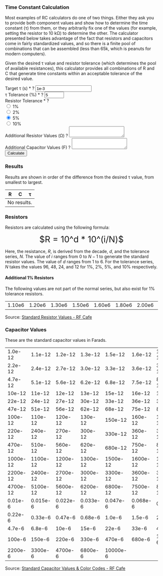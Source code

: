 <script type="text/javascript" src="https://cdnjs.cloudflare.com/ajax/libs/mathjax/2.7.2/MathJax.js?config=AM_CHTML"></script>
<script type="text/javascript">
    MathJax.Hub.Config({
        asciimath2jax: {
            delimiters: [['$','$']]
        }
    });
</script>
<script type="text/javascript" src="{{ '/assets/js/tau.js' | relative_url }}"></script>

### Time Constant Calculation

Most examples of RC calculators do one of two things.  Either they ask you to
provide both component values and show how to determine the time constant (τ)
from them, or they arbitrarily fix one of the values (for example, setting the
resistor to 10 kΩ) to determine the other.  The calculator presented below takes
advantage of the fact that resistors and capacitors come in fairly standardized
values, and so there is a finite pool of combinations that can be assembled
(less than 65k, which is peanuts for modern computers).

Given the desired τ value and resistor tolerance (which determines the pool of
available resistances), this calculator provides all combinations of R and C
that generate time constants within an acceptable tolerance of the desired
value.

<form id="rendered-form">
    <div class="rendered-form">
        <div class="fb-text form-group field-tau">
            <label for="tau" class="fb-text-label">Target τ (s)
                <span class="fb-required">*
                </span>
                <span class="tooltip-element" tooltip="Enter the desired RC time constant in seconds.">?
                </span>
            </label>
            <input type="text" placeholder="1e-3" class="form-control" name="tau" value="1e-3" id="tau" title="Enter the desired RC time constant in seconds." required="required" aria-required="true">
        </div>
        <div class="fb-number form-group field-tau-tolerance">
            <label for="tau-tolerance" class="fb-number-label">τ Tolerance (%)
                <span class="fb-required">*
                </span>
                <span class="tooltip-element" tooltip="Allowed percent deviation from the desired time constant.">?
                </span>
            </label>
            <input type="number" class="form-control" name="tau-tolerance" value="5" min="1" max="100" step="1" id="tau-tolerance" title="Allowed percent deviation from the desired time constant." required="required" aria-required="true">
        </div>
        <div class="fb-radio-group form-group field-resistor-tolerance">
            <label for="resistor-tolerance" class="fb-radio-group-label">Resistor Tolerance
                <span class="fb-required">*
                </span>
                <span class="tooltip-element" tooltip="Select the standard resistor tolerance percentage.  This influences the pool of available resistor values.">?
                </span>
            </label>
            <div class="radio-group">
                <div class="radio-inline">
                    <input name="resistor-tolerance" id="resistor-tolerance-0" required="required" aria-required="true" value="1" type="radio">
                    <label for="resistor-tolerance-0">1%
                    </label>
                </div>
                <div class="radio-inline">
                    <input name="resistor-tolerance" id="resistor-tolerance-2" required="required" aria-required="true" value="2" type="radio">
                    <label for="resistor-tolerance-2">2%
                    </label>
                </div>
                <div class="radio-inline">
                    <input name="resistor-tolerance" id="resistor-tolerance-5" required="required" aria-required="true" value="5" type="radio" checked="checked">
                    <label for="resistor-tolerance-5">5%
                    </label>
                </div>
                <div class="radio-inline">
                    <input name="resistor-tolerance" id="resistor-tolerance-10" required="required" aria-required="true" value="10" type="radio">
                    <label for="resistor-tolerance-10">10%
                    </label>
                </div>
            </div>
        </div>
        <div class="fb-textarea form-group field-extra-resistors">
            <label for="extra-resistors" class="fb-textarea-label">Additional Resistor Values (Ω)
                <span class="tooltip-element" tooltip="Resistor values beyond the standard list to consider when performing calculations.  Multiple entries may be separated with commas.">?
                </span>
            </label>
            <textarea type="textarea" class="form-control" name="extra-resistors" rows="2" id="extra-resistors" title="Resistor values beyond the standard list to consider when performing calculations.  Multiple entries may be separated with commas."></textarea>
        </div>
        <div class="fb-textarea form-group field-extra-capacitors">
            <label for="extra-capacitors" class="fb-textarea-label">Additional Capacitor Values (F)
                <span class="tooltip-element" tooltip="Capacitor values beyond the standard list to consider when performing calculations.  Multiple entries may be separated with commas.">?
                </span>
            </label>
            <textarea type="textarea" class="form-control" name="extra-capacitors" rows="2" id="extra-capacitors" title="Capacitor values beyond the standard list to consider when performing calculations.  Multiple entries may be separated with commas."></textarea>
        </div>
        <div class="fb-button form-group field-calculate">
            <button type="button" class="btn btn-primary" name="calculate" value="calculate" style="primary" id="calculate">Calculate
            </button>
        </div>
    </div>
</form>

### Results

Results are shown in order of the difference from the desired τ value, from
smallest to largest.

<table id="result-table">
    <thead>
        <tr>
            <th>R</th>
            <th>C</th>
            <th>τ</th>
        </tr>
    </thead>
    <tbody id="result-body">
        <tr>
            <td colspan="3" style="text-align: center;">No results.</td>
        </tr>
    </tbody>
</table>

### Resistors

Resistors are calculated using the following formula:

<div align="center" style="font-size: 200%">
$R = 10^d * 10^(i/N)$
</div>

Here, the resistance, $R$, is derived from the decade, $d$, and the tolerance
series, $N$.  The value of $i$ ranges from $0$ to $N - 1$ to generate the
standard resistor values.  The value of $d$ ranges from
<span id="d-min">1</span> to <span id="d-max">6</span>.  For the tolerance
series, $N$ takes the values <span id="n-1">96</span>, <span id="n-2">48</span>,
<span id="n-5">24</span>, and <span id="n-10">12</span> for 1%, 2%, 5%, and 10%
respectively.

#### Additional 1% Resistors

The following values are not part of the normal series, but also exist for 1%
tolerance resistors.

<table id="resistor-1-fixed-table">
    <tbody id="resistor-1-fixed-body">
        <tr>
            <td>1.10e6</td><td>1.20e6</td><td>1.30e6</td><td>1.50e6</td>
            <td>1.60e6</td><td>1.80e6</td><td>2.00e6</td><td>2.20e6</td>
        </tr>
    </tbody>
</table>

Source: [Standard Resistor Values - RF Cafe][1]

### Capacitor Values

These are the standard capacitor values in Farads.

<table id="capacitor-table">
    <tbody id="capacitor-body">
        <tr>
            <td>1.0e-12</td><td>1.1e-12</td><td>1.2e-12</td><td>1.3e-12</td>
            <td>1.5e-12</td><td>1.6e-12</td><td>1.8e-12</td><td>2.0e-12</td>
        </tr>
        <tr>
            <td>2.2e-12</td><td>2.4e-12</td><td>2.7e-12</td><td>3.0e-12</td>
            <td>3.3e-12</td><td>3.6e-12</td><td>3.9e-12</td><td>4.3e-12</td>
        </tr>
        <tr>
            <td>4.7e-12</td><td>5.1e-12</td><td>5.6e-12</td><td>6.2e-12</td>
            <td>6.8e-12</td><td>7.5e-12</td><td>8.2e-12</td><td>9.1e-12</td>
        </tr>
        <tr>
            <td>10e-12</td><td>11e-12</td><td>12e-12</td><td>13e-12</td>
            <td>15e-12</td><td>16e-12</td><td>18e-12</td><td>20e-12</td>
        </tr>
        <tr>
            <td>22e-12</td><td>24e-12</td><td>27e-12</td><td>30e-12</td>
            <td>33e-12</td><td>36e-12</td><td>39e-12</td><td>43e-12</td>
        </tr>
        <tr>
            <td>47e-12</td><td>51e-12</td><td>56e-12</td><td>62e-12</td>
            <td>68e-12</td><td>75e-12</td><td>82e-12</td><td>91e-12</td>
        </tr>
        <tr>
            <td>100e-12</td><td>110e-12</td><td>120e-12</td><td>130e-12</td>
            <td>150e-12</td><td>160e-12</td><td>180e-12</td><td>200e-12</td>
        </tr>
        <tr>
            <td>220e-12</td><td>240e-12</td><td>270e-12</td><td>300e-12</td>
            <td>330e-12</td><td>360e-12</td><td>390e-12</td><td>430e-12</td>
        </tr>
        <tr>
            <td>470e-12</td><td>510e-12</td><td>560e-12</td><td>620e-12</td>
            <td>680e-12</td><td>750e-12</td><td>820e-12</td><td>910e-12</td>
        </tr>
        <tr>
            <td>1000e-12</td><td>1100e-12</td><td>1200e-12</td><td>1300e-12</td>
            <td>1500e-12</td><td>1600e-12</td><td>1800e-12</td><td>2000e-12</td>
        </tr>
        <tr>
            <td>2200e-12</td><td>2400e-12</td><td>2700e-12</td><td>3000e-12</td>
            <td>3300e-12</td><td>3600e-12</td><td>3900e-12</td><td>4300e-12</td>
        </tr>
        <tr>
            <td>4700e-12</td><td>5100e-12</td><td>5600e-12</td><td>6200e-12</td>
            <td>6800e-12</td><td>7500e-12</td><td>8200e-12</td><td>9100e-12</td>
        </tr>
        <tr>
            <td>0.01e-6</td><td>0.015e-6</td><td>0.022e-6</td><td>0.033e-6</td>
            <td>0.047e-6</td><td>0.068e-6</td><td>0.1e-6</td><td>0.15e-6</td>
        </tr>
        <tr>
            <td>0.22e-6</td><td>0.33e-6</td><td>0.47e-6</td><td>0.68e-6</td>
            <td>1.0e-6</td><td>1.5e-6</td><td>2.2e-6</td><td>3.3e-6</td>
        </tr>
        <tr>
            <td>4.7e-6</td><td>6.8e-6</td><td>10e-6</td><td>15e-6</td>
            <td>22e-6</td><td>33e-6</td><td>47e-6</td><td>68e-6</td>
        </tr>
        <tr>
            <td>100e-6</td><td>150e-6</td><td>220e-6</td><td>330e-6</td>
            <td>470e-6</td><td>680e-6</td><td>1000e-6</td><td>1500e-6</td>
        </tr>
        <tr>
            <td>2200e-6</td><td>3300e-6</td><td>4700e-6</td><td>6800e-6</td>
            <td>10000e-6</td><td colspan="3"></td>
        </tr>
    </tbody>
</table>

Source: [Standard Capacitor Values & Color Codes - RF Cafe][2]

[1]: http://www.rfcafe.com/references/electrical/resistor-values.htm
[2]: http://www.rfcafe.com/references/electrical/capacitor-values.htm
